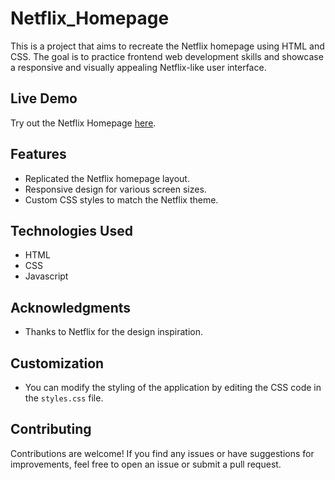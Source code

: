 # Netflix_Homepage

This is a project that aims to recreate the Netflix homepage using HTML and CSS. The goal is to practice frontend web development skills and showcase a responsive and visually appealing Netflix-like user interface.

## Live Demo

Try out the Netflix Homepage [here](https://rohithaaiswarya16.github.io/Netflix_Homepage/).

## Features

- Replicated the Netflix homepage layout.
- Responsive design for various screen sizes.
- Custom CSS styles to match the Netflix theme.

## Technologies Used

- HTML
- CSS
- Javascript 

## Acknowledgments

- Thanks to Netflix for the design inspiration.

## Customization

- You can modify the styling of the application by editing the CSS code in the `styles.css` file.

## Contributing

Contributions are welcome! If you find any issues or have suggestions for improvements, feel free to open an issue or submit a pull request.

